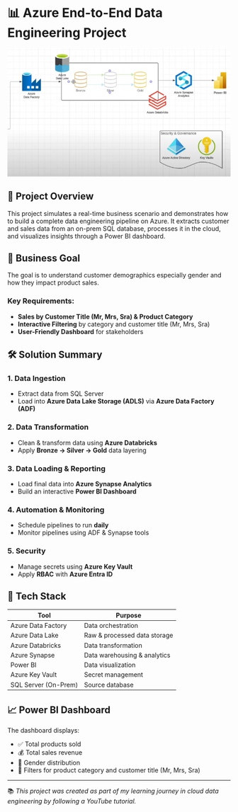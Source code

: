 # 📊 Azure End-to-End Data Engineering Project

<p align="center">
  <img src="img/1.png" alt="Azure Data Engineering Project Diagram" width="550"/>
</p>

## 🚀 Project Overview

This project simulates a real-time business scenario and demonstrates how to build a complete data engineering pipeline on Azure. It extracts customer and sales data from an on-prem SQL database, processes it in the cloud, and visualizes insights through a Power BI dashboard.

## 🎯 Business Goal

The goal is to understand customer demographics especially gender and how they impact product sales.

### Key Requirements:
- **Sales by Customer Title (Mr, Mrs, Sra) & Product Category**
- **Interactive Filtering** by category and customer title (Mr, Mrs, Sra)
- **User-Friendly Dashboard** for stakeholders

## 🛠️ Solution Summary

### 1. **Data Ingestion**
- Extract data from SQL Server
- Load into **Azure Data Lake Storage (ADLS)** via **Azure Data Factory (ADF)**

### 2. **Data Transformation**
- Clean & transform data using **Azure Databricks**
- Apply **Bronze → Silver → Gold** data layering

### 3. **Data Loading & Reporting**
- Load final data into **Azure Synapse Analytics**
- Build an interactive **Power BI Dashboard**

### 4. **Automation & Monitoring**
- Schedule pipelines to run **daily**
- Monitor pipelines using ADF & Synapse tools

### 5. **Security**
- Manage secrets using **Azure Key Vault**
- Apply **RBAC** with **Azure Entra ID**

## 🧰 Tech Stack

| Tool                  | Purpose                          |
|-----------------------|----------------------------------|
| Azure Data Factory    | Data orchestration               |
| Azure Data Lake       | Raw & processed data storage     |
| Azure Databricks      | Data transformation              |
| Azure Synapse         | Data warehousing & analytics     |
| Power BI              | Data visualization               |
| Azure Key Vault       | Secret management                |
| SQL Server (On-Prem)  | Source database                  |

## 📈 Power BI Dashboard

The dashboard displays:
- ✅ Total products sold  
- 💰 Total sales revenue  
- 👥 Gender distribution  
- 🎯 Filters for product category and customer title (Mr, Mrs, Sra)

---

📚 *This project was created as part of my learning journey in cloud data engineering by following a YouTube tutorial.*
